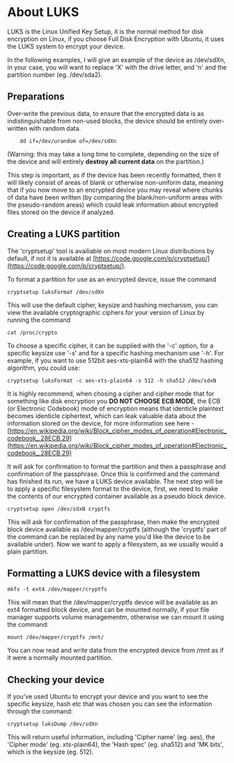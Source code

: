 About LUKS
==========

LUKS is the Linux Unified Key Setup, it is the normal method for disk encryption on Linux, if you choose Full Disk Encryption with Ubuntu, it uses the LUKS system to encrypt your device.

In the following examples, I will give an example of the device as /dev/sdXn, in your case, you will want to replace 'X' with the drive letter, and 'n' and the partition number (eg. /dev/sda2).

Preparations
------------

 Over-write the previous data, to ensure that the encrypted data is as indistinguishable from non-used blocks, the device should be entirely over-written with random data.

		dd if=/dev/urandom of=/dev/sdXn
 
 (Warning: this may take a long time to complete, depending on the size of the device and will entirely **destroy all current data** on the partition.)
 
 This step is important, as if the device has been recently formatted, then it will likely consist of areas of blank or otherwise non-uniform data, meaning that if you now move to an encrypted device you may reveal where chunks of data have been written (by comparing the blank/non-uniform areas with the pseudo-random areas) which could leak information about encrypted files stored on the device if analyzed.

Creating a LUKS partition
-------------------------

 The 'cryptsetup' tool is availiable on most modern Linux distributions by default, if not it is available at [https://code.google.com/p/cryptsetup/](https://code.google.com/p/cryptsetup/).
 
 To format a partition for use as an encrypted device, issue the command
 
 	cryptsetup luksFormat /dev/sdXn
 This will use the default cipher, keysize and hashing mechanism, you can view the available cryptographic ciphers for your version of Linux by running the command
 
 	cat /proc/crypto
 To choose a specific cipher, it can be supplied with the '-c' option, for a specific keysize use '-s' and for a specific hashing mechanism use '-h'. For example, if you want to use 512bit aes-xts-plain64 with the sha512 hashing algorithm, you could use:
 
 	cryptsetup luksFormat -c aes-xts-plain64 -s 512 -h sha512 /dev/sdxN
 It is highly recommend, when chosing a cipher and cipher mode that for something like disk encryption you **DO NOT CHOOSE ECB MODE**, the ECB (or Electronic Codebook) mode of encryption means that identicle plaintext becomes identicle ciphertext, which can leak valuable data about the information stored on the device, for more information see here - [https://en.wikipedia.org/wiki/Block_cipher_modes_of_operation#Electronic_codebook_.28ECB.29](https://en.wikipedia.org/wiki/Block_cipher_modes_of_operation#Electronic_codebook_.28ECB.29)	
 
 It will ask for confirmation to format the partition and then a passphrase and confirmation of the passphrase. Once this is confirmed and the command has finished its run, we have a LUKS device available. The next step will be to apply a specific filesystem format to the device, first, we need to make the contents of our encrypted container available as a pseudo block device.
 
 	cryptsetup open /dev/sdxN cryptfs
 This will ask for confirmation of the passphrase, then make the encrypted block device available as /dev/mapper/cryptfs (although the 'cryptfs' part of the command can be replaced by any name you'd like the device to be available under). Now we want to apply a filesystem, as we usually would a plain partition.
 
Formatting a LUKS device with a filesystem
------------------------------------------
 
 	mkfs -t ext4 /dev/mapper/cryptfs
 This will mean that the /dev/mapper/cryptfs device will be available as an ext4 formatted block device, and can be mounted normally, if your file manager supports volume managementm, otherwise we can mount it using the command:
 
 	mount /dev/mapper/cryptfs /mnt/
 You can now read and write data from the encrypted device from /mnt as if it were a normally mounted partition.
 
Checking your device
--------------------

 If you've used Ubuntu to encrypt your device and you want to see the specific keysize, hash etc that was chosen you can see the information through the command:
 
 	cryptsetup luksDump /dev/sdXn
 This will return useful information, including 'Cipher name' (eg. aes), the 'Cipher mode' (eg. xts-plain64), the 'Hash spec' (eg. sha512) and 'MK bits', which is the keysize (eg. 512).
